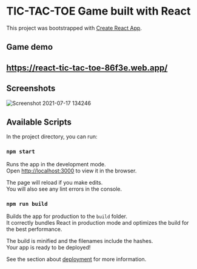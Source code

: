 # TIC-TAC-TOE Game built with React

This project was bootstrapped with [Create React App](https://github.com/facebook/create-react-app).


## Game demo
## https://react-tic-tac-toe-86f3e.web.app/

## Screenshots

![Screenshot 2021-07-17 134246](https://user-images.githubusercontent.com/64726338/126030795-bed2fa40-b6a3-4f4f-9297-7c11183a21d1.png)


## Available Scripts

In the project directory, you can run:

### `npm start`

Runs the app in the development mode.\
Open [http://localhost:3000](http://localhost:3000) to view it in the browser.

The page will reload if you make edits.\
You will also see any lint errors in the console.


### `npm run build`

Builds the app for production to the `build` folder.\
It correctly bundles React in production mode and optimizes the build for the best performance.

The build is minified and the filenames include the hashes.\
Your app is ready to be deployed!

See the section about [deployment](https://facebook.github.io/create-react-app/docs/deployment) for more information.

